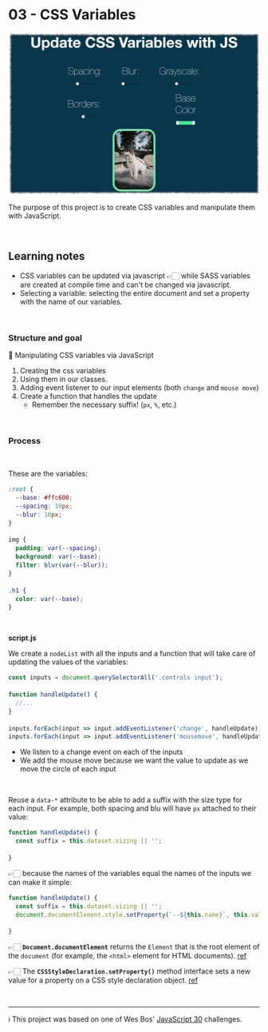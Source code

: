 # 03 - CSS Variables

![cover](cover.png)

The purpose of this project is to create CSS variables and manipulate them with JavaScript.

<br />

## Learning notes

- CSS variables can be updated via javascript 👉🏻 while SASS variables are created at compile time and can't be changed via javascript.
- Selecting a variable: selecting the entire document and set a property with the name of our variables.



<br/>

### Structure and goal

🎯 Manipulating CSS variables via JavaScript

1. Creating the css variables
2. Using them in our classes.
3. Adding event listener to our input elements (both `change` and `mouse move`)
4. Create a function that handles the update
   - Remember the necessary suffix! (`px`, `%`, etc.)

<br />



### Process

<br />

These are the variables:

```css
:root {
  --base: #ffc600;
  --spacing: 10px;
  --blur: 10px;
}

img {
  padding: var(--spacing);
  background: var(--base);
  filter: blur(var(--blur));
}

.h1 {
  color: var(--base);
}
```

<br />

**script.js**

We create a `nodeList` with all the inputs and a function that will take care of updating the values of the variables:

```js
const inputs = document.querySelectorAll('.controls input');

function handleUpdate() {
  //...
}

inputs.forEach(input => input.addEventListener('change', handleUpdate))
inputs.forEach(input => input.addEventListener('mousemove', handleUpdate))


```

- We listen to a change event on each of the inputs
- We add the mouse move because we want the value to update as we move the circle of each input



<br />

Reuse a `data-*` attribute to be able to add a suffix with the size type for each input. For example, both spacing and blu will have `px` attached to their value:

```js
function handleUpdate() {
  const suffix = this.dataset.sizing || '';
  
}
```

👉🏻 because the names of the variables equal the names of the inputs we can make it simple:

```js
function handleUpdate() {
  const suffix = this.dataset.sizing || '';
  document.documentElement.style.setProperty(`--${this.name}`, this.value + suffix);
  
}
```

👉🏻 **`Document.documentElement`** returns the `Element` that is the root element of the `document` (for example, the `<html>` element for HTML documents). [ref](https://developer.mozilla.org/en-US/docs/Web/API/Document/documentElement)

👉🏻 The **`CSSStyleDeclaration.setProperty()`** method interface sets a new value for a property on a CSS style declaration object. [ref](https://developer.mozilla.org/en-US/docs/Web/API/CSSStyleDeclaration/setProperty)



<br />

----

ℹ️ This project was based on one of Wes Bos' [JavaScript 30](https://javascript30.com/) challenges.